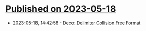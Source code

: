 # [Published on 2023-05-18](index.md)

* [2023-05-18, 14:42:58](https://lobste.rs/s/jgpnkq/deco_delimiter_collision_free_format) - [Deco: Delimiter Collision Free Format](https://github.com/Enhex/Deco)
